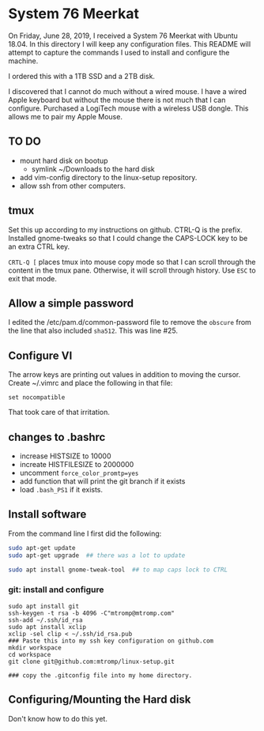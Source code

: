 # System 76 Meerkat

On Friday, June 28, 2019, I received a System 76 Meerkat with Ubuntu 18.04.
In this directory I will keep any configuration files. This README will
attempt to capture the commands I used to install and configure the machine.

I ordered this with a 1TB SSD and a 2TB disk.

I discovered that I cannot do much without a wired mouse. I have a wired
Apple keyboard but without the mouse there is not much that I can configure.
Purchased a LogiTech mouse with a wireless USB dongle. This allows me to pair
my Apple Mouse.

## TO DO
- mount hard disk on bootup
  - symlink ~/Downloads to the hard disk
- add vim-config directory to the linux-setup repository.
- allow ssh from other computers.



## tmux
Set this up according to my instructions on github. CTRL-Q is the prefix.
Installed gnome-tweaks so that I could change the CAPS-LOCK key to be an extra CTRL key.

`CRTL-Q [` places tmux into mouse copy mode so that I can scroll through the content in
the tmux pane. Otherwise, it will scroll through history. Use `ESC` to exit that mode.

## Allow a simple password
I edited the /etc/pam.d/common-password file to remove the `obscure` from the
line that also included `sha512`. This was line #25.

## Configure VI
The arrow keys are printing out values in addition to moving the cursor.
Create ~/.vimrc and place the following in that file:
```
set nocompatible
```
That took care of that irritation.

## changes to .bashrc
- increase HISTSIZE to 10000
- increate HISTFILESIZE to 2000000
- uncomment `force_color_promtp=yes`
- add function that will print the git branch if it exists
- load `.bash_PS1` if it exists.

## Install software

From the command line I first did the following:
```bash
sudo apt-get update
sudo apt-get upgrade  ## there was a lot to update

sudo apt install gnome-tweak-tool  ## to map caps lock to CTRL
```
### git: install and configure
```
sudo apt install git
ssh-keygen -t rsa -b 4096 -C"mtromp@mtromp.com"
ssh-add ~/.ssh/id_rsa
sudo apt install xclip
xclip -sel clip < ~/.ssh/id_rsa.pub
### Paste this into my ssh key configuration on github.com
mkdir workspace
cd workspace
git clone git@github.com:mtromp/linux-setup.git

### copy the .gitconfig file into my home directory.
```

## Configuring/Mounting the Hard disk

Don't know how to do this yet.
